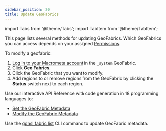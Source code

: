 ```yaml
---
sidebar_position: 20
title: Update GeoFabrics
---
```


import Tabs from '@theme/Tabs';
import TabItem from '@theme/TabItem';

This page lists several methods for updating GeoFabrics. Which GeoFabrics you can access depends on your assigned [Permissions](../account-management/permissions/index).

<Tabs groupId="operating-systems">
<TabItem value="console" label="Web Console">

To modify a geofabric:

1. [Log in to your Macrometa account](https://auth.paas.macrometa.io/) in the `_system` GeoFabric.
2. Click **Geo Fabrics**.
3. Click the GeoFabric that you want to modify.
4. Add regions to or remove regions from the GeoFabric by clicking the **Status** switch next to each region.

</TabItem>
<TabItem value="api" label="REST API">

Use our interactive API Reference with code generation in 18 programming languages to:

- [Set the GeoFabric Metadata](https://www.macrometa.com/docs/api#/operations/SetMetadataInformationOfTheGeo-fabric)
- [Modify the GeoFabric Metadata](https://www.macrometa.com/docs/api#/operations/UpdateMetadataInformationOfTheGeo-fabric)

</TabItem>
<TabItem value="cli" label="CLI">

Use the [gdnsl fabric list](../cli/fabrics-cli#gdnsl-fabric-update) CLI command to update GeoFabric metadata.

</TabItem>
</Tabs>

